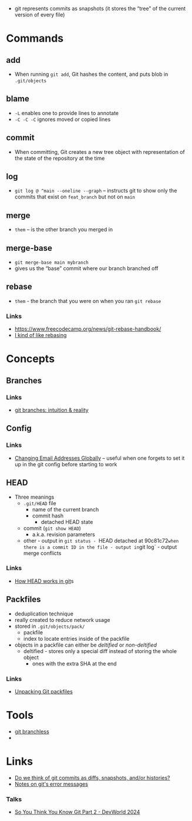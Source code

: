 - git represents commits as snapshots (it stores the “tree” of the current version of every file)

# Commands
## add
- When running `git add`, Git hashes the content, and puts blob in `.git/objects`

## blame
- `-L` enables one to provide lines to annotate
- `-C -C -C` ignores moved or copied lines

## commit
- When committing, Git creates a new tree object with representation of the state of the repository at the time

## log
- `git log @ ^main --oneline --graph` – instructs git to show only the commits that exist on `feat_branch` but not on `main`

## merge
- `them` – is the other branch you merged in
## merge-base
- `git merge-base main mybranch`
- gives us the “base” commit where our branch branched off

## rebase
- `them` - the branch that you were on when you ran `git rebase`

### Links
- https://www.freecodecamp.org/news/git-rebase-handbook/
- [I kind of like rebasing](https://rednafi.com/misc/on_rebasing/)

# Concepts

## Branches
### Links
- [git branches: intuition & reality](https://jvns.ca/blog/2023/11/23/branches-intuition-reality/)
## Config
### Links
- [Changing Email Addresses Globally](https://www.git-scm.com/book/en/v2/Git-Tools-Rewriting-History#_changing_email_addresses_globally) – useful when one forgets to set it up in the git config before starting to work
## HEAD
- Three meanings
	- `.git/HEAD` file
		- name of the current branch
		- commit hash
			- detached HEAD state
	- commit (`git show HEAD`)
		- a.k.a. revision parameters
	- other
			- output in `git status
				- `HEAD detached at 90c81c72` when there is a commit ID in the file
			- output in `git log`
			- output merge conflicts
### Links
- [How HEAD works in git](obsidian://open?vault=Kamilpedia&file=Articles%2FProgramming%2FHow%20HEAD%20works%20in%20git)s
## Packfiles
- deduplication technique
- really created to reduce network usage
- stored in `.git/objects/pack/`
	- packfile
	- index to locate entries inside of the packfile
- objects in a packfile can either be _deltified_ or _non-deltified_
	- deltified - stores only a special diff instead of storing the whole object
		- ones with the extra SHA at the end
### Links
- [Unpacking Git packfiles](https://codewords.recurse.com/issues/three/unpacking-git-packfiles)
# Tools
- [git branchless](https://github.com/arxanas/git-branchless)
- 
# Links
- [Do we think of git commits as diffs, snapshots, and/or histories?](https://jvns.ca/blog/2024/01/05/do-we-think-of-git-commits-as-diffs--snapshots--or-histories/)
- [Notes on git's error messages](https://jvns.ca/blog/2024/04/10/notes-on-git-error-messages/)
### Talks
- [So You Think You Know Git Part 2 - DevWorld 2024](https://www.youtube.com/watch?v=Md44rcw13k4)
